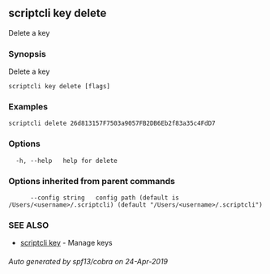 ## scriptcli key delete

Delete a key

### Synopsis

Delete a key

```
scriptcli key delete [flags]
```

### Examples

```
scriptcli delete 26d813157F7503a9057FB2DB6Eb2f83a35c4FdD7
```

### Options

```
  -h, --help   help for delete
```

### Options inherited from parent commands

```
      --config string   config path (default is /Users/<username>/.scriptcli) (default "/Users/<username>/.scriptcli")
```

### SEE ALSO

* [scriptcli key](scriptcli_key.md)	 - Manage keys

###### Auto generated by spf13/cobra on 24-Apr-2019

